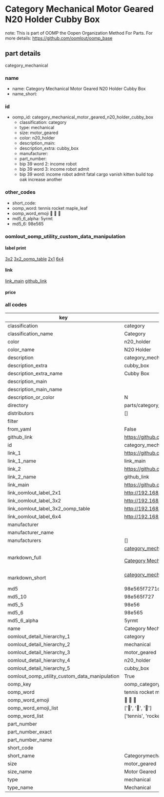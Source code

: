# Category Mechanical Motor Geared N20 Holder Cubby Box  

note: This is part of OOMP the Oopen Organization Method For Parts. For more details: https://github.com/oomlout/oomp_base

##  part details



category_mechanical

### name
* name: Category Mechanical Motor Geared N20 Holder Cubby Box
* name_short: 
### id
* oomp_id: category_mechanical_motor_geared_n20_holder_cubby_box
  * classification: category
  * type: mechanical
  * size: motor_geared
  * color: n20_holder
  * description_main: 
  * description_extra: cubby_box
  * manufacturer: 
  * part_number: 
  * bip 39 word 2: income robot
  * bip 39 word 3: income robot admit
  * bip 39 word: income robot admit fatal cargo vanish kitten build top oak increase another

### other_codes
* short_code: 
* oomp_word: tennis rocket maple_leaf
* oomp_word_emoji :tennis: :rocket: :maple_leaf:
* md5_6_alpha: 5yrmt
* md5_6: 98e565






### oomlout_oomp_utility_custom_data_manipulation
#### label print
[3x2](http://192.168.1.245:1112/?label=oomp%205yrmt)
[3x2_oomp_table](http://192.168.1.107:1112/?label=oomp%205yrmt)
[2x1](http://192.168.1.242:1112/?label=oomp%205yrmt)
[6x4](http://192.168.1.55:1112/?label=oomp%205yrmt)    

#### link

[link_main](https://github.com/oomlout/oomlout_oomp_current_version_messy/tree/main/parts/category_mechanical_motor_geared_n20_holder_cubby_box) [github_link](https://github.com/oomlout/oomlout_oomp_part_src/tree/main/parts/category_mechanical_motor_geared_n20_holder_cubby_box)                             

#### price







### all codes 
| key | value |  
| --- | --- |  
| classification | category |  
| classification_name | Category |  
| color | n20_holder |  
| color_name | N20 Holder |  
| description | category_mechanical |  
| description_extra | cubby_box |  
| description_extra_name | Cubby Box |  
| description_main |  |  
| description_main_name |  |  
| description_or_color | N  |  
| directory | parts/category_mechanical_motor_geared_n20_holder_cubby_box |  
| distributors | [] |  
| filter |  |  
| from_yaml | False |  
| github_link | https://github.com/oomlout/oomlout_oomp_part_src/tree/main/parts/category_mechanical_motor_geared_n20_holder_cubby_box |  
| id | category_mechanical_motor_geared_n20_holder_cubby_box |  
| link_1 | https://github.com/oomlout/oomlout_oomp_current_version_messy/tree/main/parts/category_mechanical_motor_geared_n20_holder_cubby_box |  
| link_1_name | link_main |  
| link_2 | https://github.com/oomlout/oomlout_oomp_part_src/tree/main/parts/category_mechanical_motor_geared_n20_holder_cubby_box |  
| link_2_name | github_link |  
| link_main | https://github.com/oomlout/oomlout_oomp_current_version_messy/tree/main/parts/category_mechanical_motor_geared_n20_holder_cubby_box |  
| link_oomlout_label_2x1 | http://192.168.1.242:1112/?label=oomp%205yrmt |  
| link_oomlout_label_3x2 | http://192.168.1.245:1112/?label=oomp%205yrmt |  
| link_oomlout_label_3x2_oomp_table | http://192.168.1.107:1112/?label=oomp%205yrmt |  
| link_oomlout_label_6x4 | http://192.168.1.55:1112/?label=oomp%205yrmt |  
| manufacturer |  |  
| manufacturer_name |  |  
| manufacturers | [] |  
| markdown_full | [category_mechanical_motor_geared_n20_holder_cubby_box](https://github.com/oomlout/oomlout_oomp_current_version_messy/tree/main/parts/category_mechanical_motor_geared_n20_holder_cubby_box)<br>[](https://github.com/oomlout/oomlout_oomp_current_version_messy/tree/main/parts/category_mechanical_motor_geared_n20_holder_cubby_box)<br>[Category Mechanical Motor Geared N20 Holder Cubby Box](https://github.com/oomlout/oomlout_oomp_current_version_messy/tree/main/parts/category_mechanical_motor_geared_n20_holder_cubby_box)<br><br> |  
| markdown_short | [category_mechanical_motor_geared_n20_holder_cubby_box](https://github.com/oomlout/oomlout_oomp_current_version_messy/tree/main/parts/category_mechanical_motor_geared_n20_holder_cubby_box)<br><br> |  
| md5 | 98e565f7271dcf6bc5115538076ecb94 |  
| md5_10 | 98e565f727 |  
| md5_5 | 98e56 |  
| md5_6 | 98e565 |  
| md5_6_alpha | 5yrmt |  
| name | Category Mechanical Motor Geared N20 Holder Cubby Box |  
| oomlout_detail_hierarchy_1 | category |  
| oomlout_detail_hierarchy_2 | mechanical |  
| oomlout_detail_hierarchy_3 | motor_geared |  
| oomlout_detail_hierarchy_4 | n20_holder |  
| oomlout_detail_hierarchy_5 | cubby_box |  
| oomlout_oomp_utility_custom_data_manipulation | True |  
| oomp_key | oomp_category_mechanical_motor_geared_n20_holder_cubby_box |  
| oomp_word | tennis rocket maple_leaf |  
| oomp_word_emoji | :tennis: :rocket: :maple_leaf: |  
| oomp_word_emoji_list | [':tennis:', ':rocket:', ':maple_leaf:'] |  
| oomp_word_list | ['tennis', 'rocket', 'maple_leaf'] |  
| part_number |  |  
| part_number_exact |  |  
| part_number_name |  |  
| short_code |  |  
| short_name | Categorymechanical |  
| size | motor_geared |  
| size_name | Motor Geared |  
| type | mechanical |  
| type_name | Mechanical |  
